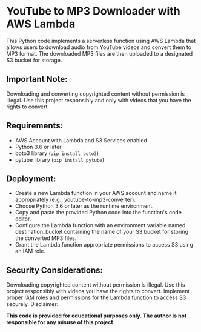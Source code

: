 # YouTube to MP3 Downloader with AWS Lambda
This Python code implements a serverless function using AWS Lambda that allows users to download audio from YouTube videos and convert them to MP3 format. 
The downloaded MP3 files are then uploaded to a designated S3 bucket for storage.

## Important Note: 
Downloading and converting copyrighted content without permission is illegal. Use this project responsibly and only with videos that you have the rights to convert.

## Requirements:

- AWS Account with Lambda and S3 Services enabled
- Python 3.6 or later
- boto3 library (`pip install boto3`)
- pytube library (`pip install pytube`)

## Deployment:

- Create a new Lambda function in your AWS account and name it appropriately (e.g., youtube-to-mp3-converter).
- Choose Python 3.6 or later as the runtime environment.
- Copy and paste the provided Python code into the function's code editor.
- Configure the Lambda function with an environment variable named destination_bucket containing the name of your S3 bucket for storing the converted MP3 files.
- Grant the Lambda function appropriate permissions to access S3 using an IAM role.

## Security Considerations:

Downloading copyrighted content without permission is illegal. Use this project responsibly with videos you have the rights to convert.
Implement proper IAM roles and permissions for the Lambda function to access S3 securely.
Disclaimer:

**This code is provided for educational purposes only. The author is not responsible for any misuse of this project.**

